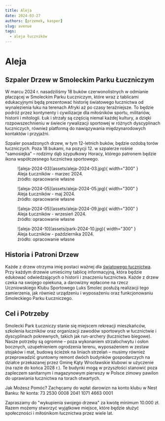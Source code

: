 ```yaml
---
title: Aleja
date: 2024-03-27
authors: [przemek, kasper]
slug: avenue
tags:
  - aleja łuczników
---
```


# Aleja

## Szpaler Drzew w Smoleckim Parku Łuczniczym
W marcu 2024 r. nasadziliśmy 18 buków czerwonolistnych w odmianie płaczącej w Smoleckim Parku Łuczniczym, które wraz z tablicami edukacyjnymi będą prezentować historię światowego łucznictwa od wynalezienia łuku na terenach Afryki aż po czasy teraźniejsze. To będzie podróż przez kontynenty i cywilizacje dla miłośników sportu, militariów, historii i mitologii. Łuk i strzały są częścią niemal każdej kultury, a dzięki rozpowszechnieniu w świecie rywalizacji sportowej w różnych dyscyplinach łuczniczych, również platformą do nawiązywania międzynarodowych kontaktów i przyjaźni.

Szpaler posadzonych drzew, w tym 12-letnich buków, będzie ozdobą torów łuczniczych. Poza 18 bukami, na pozycji 12. w szpalerze rośnie "samosiejka" – rodzimy dąb szypułkowy Horacy, którego patronem będzie ikona współczesnego łucznictwa sportowego.

<figure markdown="span">
  ![aleja-2024-03](assets/aleja-2024-03.jpg){ width="300" }
  <figcaption>Aleja Łuczników - marzec 2024.<br>
     źródło: opracowanie własne</figcaption>
</figure>

<figure markdown="span">
  ![aleja-2024-05](assets/aleja-2024-05.jpg){ width="300" }
  <figcaption>Aleja Łuczników - maj 2024.<br>
     źródło: opracowanie własne</figcaption>
</figure>

<figure markdown="span">
  ![aleja-2024-05](assets/aleja-2024-09.jpg){ width="300" }
  <figcaption>Aleja Łuczników - wrzesień 2024.<br>
     źródło: opracowanie własne</figcaption>
</figure>

<figure markdown="span">
  ![aleja-2024-10](assets/park-2024-10.jpg){ width="300" }
  <figcaption>Aleja Łuczników - października 2024.<br>
     źródło: opracowanie własne</figcaption>
</figure>

## Historia i Patroni Drzew
Każde z drzew otrzyma imię postaci ważnej dla [światowego łucznictwa](archers.md). Przy każdym drzewie umieścimy tablicę informacyjną, która będzie edukować odwiedzających o historii i znaczeniu łucznictwa. Każde z drzew czeka na swojego opiekuna, a darowizny wpłacone na rzecz Uczniowskiego Klubu Sportowego Luks Smolec posłużą realizacji tego zamierzenia, jak również urządzeniu i wyposażeniu oraz funkcjonowaniu Smoleckiego Parku Łuczniczego.

## Cel i Potrzeby
Smolecki Park Łuczniczy stanie się miejscem rekreacji mieszkańców, szkolenia łuczników oraz organizacji zawodów sportowych w łucznictwie i dyscyplinach pokrewnych, takich jak run-archery (łucznictwo biegowe). Nasze potrzeby są ogromne – poza wykonaniem strzałochwytu i osłon bocznych, uzupełnieniem ogrodzenia terenu, wyposażeniem w zestaw stojaków i mat, budową ścieżek na liniach strzelań – musimy również przeprowadzić gruntowny remont dwóch budynków gospodarczych na działce przekazanej przez Gminę Kąty Wrocławskie klubowi w użyczenie (na razie do końca 2028 r.). Te budynki mogą w przyszłości stanowić poza zapleczem sanitarnym i magazynowym pierwszy w Polsce zimowy pawilon do uprawiania łucznictwa na torach otwartych.

Jak Możesz Pomóc?
Zachęcamy do wpłat darowizn na konto klubu w Nest Banku:
Nr konta: 73 2530 0008 2041 1071 4663 0001

Zapraszamy do "wykupienia swojego drzewa" za kwotę minimum 10.000 zł. Razem możemy stworzyć wyjątkowe miejsce, które będzie służyć społeczności i miłośnikom łucznictwa przez wiele lat.



